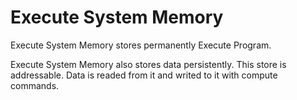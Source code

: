 # **Execute System Memory**


Execute System Memory stores permanently Execute Program.


Execute System Memory also stores data persistently.
This store is addressable.
Data is readed from it and writed to it with compute commands.